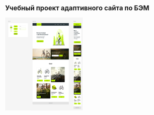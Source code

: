 ## Учебный проект адаптивного сайта по БЭМ
<p>
  <img src="/readme/2.png" width="250" height="300">
</p>